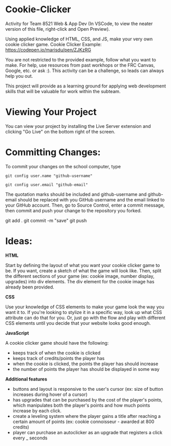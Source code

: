 # Cookie-Clicker
Activity for Team 8521 Web &amp; App Dev
(In VSCode, to view the neater version of this file, right-click and Open Preview).

Using applied knowledge of HTML, CSS, and JS, make your very own cookie clicker game.
Cookie Clicker Example: https://codepen.io/marisdu/pen/ZJKzRG

You are not restricted to the provided example, follow what you want to make. 
For help, use resources from past workhops or the FRC Canvas, Google, etc. or ask :). 
This activity can be a challenge, so leads can always help you out. 

This project will provide as a learning ground for applying web development skills that will be valuable for work within the subteam. 

# Viewing Your Project
You can view your project by installing the Live Server extension and clicking "Go Live" on the bottom right of the screen.

# Committing Changes:
To commit your changes on the school computer, type 

`git config user.name "github-username"`

`git config user.email "github-email"`

The quotation marks should be included and github-username and github-email should be replaced with you GitHub username and the email linked to your GitHub account. 
Then, go to Source Control, enter a commit message, then commit and push your change to the repository you forked. 

git add .
git commit -m "save"
git push

# Ideas:
__HTML__

Start by defining the layout of what you want your cookie clicker game to be. If you want, create a sketch of what the game will look like. 
Then, split the different sections of your game (ex: cookie image, number display, upgrades) into div elements. 
The div element for the cookie image has already been provided.

__CSS__

Use your knowledge of CSS elements to make your game look the way you want it to. 
If you're looking to stylize it in a specific way, look up what CSS attribute can do that for you.
Or, just go with the flow and play with different CSS elements until you decide that your website looks good enough. 

__JavaScript__

A cookie clicker game should have the following:
- keeps track of when the cookie is clicked
- keeps track of credits/points the player has
- when the cookie is clicked, the points the player has should increase
- the number of points the player has should be displayed in some way

__Additional features__

- buttons and layout is responsive to the user's cursor (ex: size of button increases during hover of a cursor)
- has upgrades that can be purchased by the cost of the player's points, which manipulates both the player's points and how much points increase by each click. 
- create a leveling system where the player gains a title after reaching a certain amount of points (ex: cookie connoisseur - awarded at 800 credits)
- player can purchase an autoclicker as an upgrade that registers a click every _ seconds
